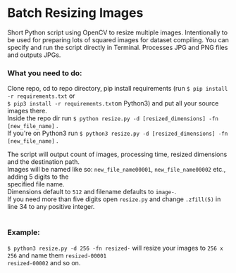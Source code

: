 # Batch Resizing Images

Short Python script using OpenCV to resize multiple images. Intentionally to be used for preparing lots of squared images for dataset compiling. You can specify and run the script directly in Terminal. Processes JPG and PNG files and outputs JPGs.

### What you need to do:

Clone repo, cd to repo directory, pip install requirements (run ```$ pip install -r requirements.txt``` or <br/>
```$ pip3 install -r requirements.txt```on Python3) and put all your source images there.<br/>
Inside the repo dir run ```$ python resize.py -d [resized_dimensions] -fn [new_file_name]``` .<br/>
If you're on Python3 run ```$ python3 resize.py -d [resized_dimensions] -fn [new_file_name]``` .<br/>

The script will output count of images, processing time, resized dimensions and the destination path.<br/>
Images will be named like so: ```new_file_name00001```, ```new_file_name00002``` etc., adding 5 digits to the<br/>
specified file name.<br/>
Dimensions default to ```512``` and filename defaults to ```image-```.<br/>
If you need more than five digits open ```resize.py``` and change ```.zfill(5)``` in line 34 to any positive integer.<br/>
<br/>
### Example:

```$ python3 resize.py -d 256 -fn resized-``` will resize your images to ```256 x 256``` and name them ```resized-00001```<br/> ```resized-00002``` and so on.
